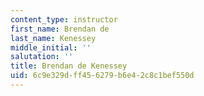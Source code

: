 ```yaml
---
content_type: instructor
first_name: Brendan de
last_name: Kenessey
middle_initial: ''
salutation: ''
title: Brendan de Kenessey
uid: 6c9e329d-ff45-6279-b6e4-2c8c1bef550d
---
```


